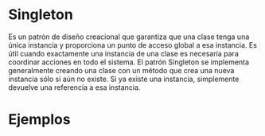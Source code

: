 # Singleton

Es un patrón de diseño creacional que garantiza que una clase tenga una única instancia y proporciona un punto de acceso global a esa instancia. Es útil cuando exactamente una instancia de una clase es necesaria para coordinar acciones en todo el sistema. El patrón Singleton se implementa generalmente creando una clase con un método que crea una nueva instancia sólo si aún no existe. Si ya existe una instancia, simplemente devuelve una referencia a esa instancia.


# Ejemplos


